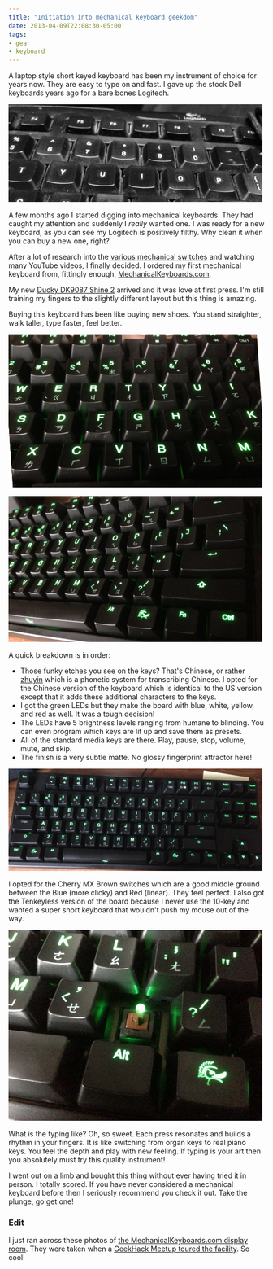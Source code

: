 ```yaml
---
title: "Initiation into mechanical keyboard geekdom"
date: 2013-04-09T22:08:30-05:00
tags:
- gear
- keyboard
---
```


A laptop style short keyed keyboard has been my instrument of choice for years now. They are easy to type on and fast. I gave up the stock Dell keyboards years ago for a bare bones Logitech.

![Old Logitech keyboard](logitech.png "My old Logitech keyboard")

A few months ago I started digging into mechanical keyboards. They had caught my attention and suddenly I _really_ wanted one. I was ready for a new keyboard, as you can see my Logitech is positively filthy. Why clean it when you can buy a new one, right?

After a lot of research into the [various mechanical switches](http://mechanicalkeyboards.com/faqs.php?faq=mechanical_switch_difference) and watching many YouTube videos, I finally decided. I ordered my first mechanical keyboard from, fittingly enough, [MechanicalKeyboards.com](http://mechanicalkeyboards.com/).

My new [Ducky DK9087 Shine 2](http://duckychannel.com.tw/en/DK9087_shine2.html) arrived and it was love at first press. I'm still training my fingers to the slightly different layout but this thing is amazing.

Buying this keyboard has been like buying new shoes. You stand straighter, walk taller, type faster, feel better.

![New Ducky keyboard](ducky1.png "New Ducky keyboard")

![New Ducky keyboard](ducky2.png "New Ducky keyboard")

A quick breakdown is in order:

* Those funky etches you see on the keys? That's Chinese, or rather [zhuyin](https://en.wikipedia.org/wiki/Bopomofo) which is a phonetic system for transcribing Chinese. I opted for the Chinese version of the keyboard which is identical to the US version except that it adds these additional characters to the keys.
* I got the green LEDs but they make the board with blue, white, yellow, and red as well. It was a tough decision!
* The LEDs have 5 brightness levels ranging from humane to blinding. You can even program which keys are lit up and save them as presets.
* All of the standard media keys are there. Play, pause, stop, volume, mute, and skip.
* The finish is a very subtle matte. No glossy fingerprint attractor here!

![New Ducky keyboard](ducky3.png "New Ducky keyboard")

I opted for the Cherry MX Brown switches which are a good middle ground between the Blue (more clicky) and Red (linear). They feel perfect. I also got the Tenkeyless version of the board because I never use the 10-key and wanted a super short keyboard that wouldn't push my mouse out of the way.

![New Ducky keyboard](ducky4.png "New Ducky keyboard")

What is the typing like? Oh, so sweet. Each press resonates and builds a rhythm in your fingers. It is like switching from organ keys to real piano keys. You feel the depth and play with new feeling. If typing is your art then you absolutely must try this quality instrument!

I went out on a limb and bought this thing without ever having tried it in person. I totally scored. If you have never considered a mechanical keyboard before then I seriously recommend you check it out. Take the plunge, go get one!

### Edit

I just ran across these photos of [the MechanicalKeyboards.com display room](http://www.flickr.com/photos/mashby/sets/72157633200776744/).
They were taken when a [GeekHack Meetup toured the facility](http://geekhack.org/index.php?topic=38767.msg847189#msg847189).
So cool!
